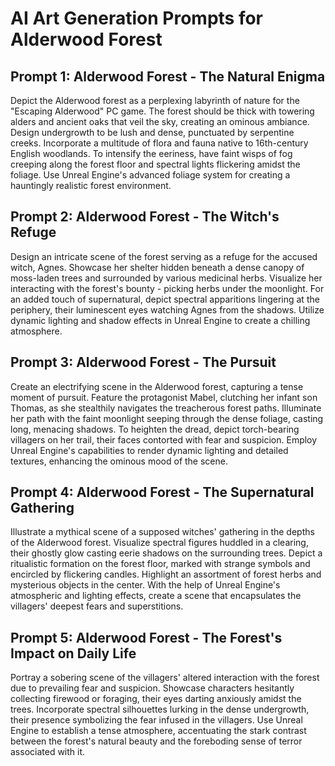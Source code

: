 # AI Art Generation Prompts for Alderwood Forest

## Prompt 1: Alderwood Forest - The Natural Enigma
Depict the Alderwood forest as a perplexing labyrinth of nature for the "Escaping Alderwood" PC game. The forest should be thick with towering alders and ancient oaks that veil the sky, creating an ominous ambiance. Design undergrowth to be lush and dense, punctuated by serpentine creeks. Incorporate a multitude of flora and fauna native to 16th-century English woodlands. To intensify the eeriness, have faint wisps of fog creeping along the forest floor and spectral lights flickering amidst the foliage. Use Unreal Engine's advanced foliage system for creating a hauntingly realistic forest environment.

## Prompt 2: Alderwood Forest - The Witch's Refuge
Design an intricate scene of the forest serving as a refuge for the accused witch, Agnes. Showcase her shelter hidden beneath a dense canopy of moss-laden trees and surrounded by various medicinal herbs. Visualize her interacting with the forest's bounty - picking herbs under the moonlight. For an added touch of supernatural, depict spectral apparitions lingering at the periphery, their luminescent eyes watching Agnes from the shadows. Utilize dynamic lighting and shadow effects in Unreal Engine to create a chilling atmosphere.

## Prompt 3: Alderwood Forest - The Pursuit
Create an electrifying scene in the Alderwood forest, capturing a tense moment of pursuit. Feature the protagonist Mabel, clutching her infant son Thomas, as she stealthily navigates the treacherous forest paths. Illuminate her path with the faint moonlight seeping through the dense foliage, casting long, menacing shadows. To heighten the dread, depict torch-bearing villagers on her trail, their faces contorted with fear and suspicion. Employ Unreal Engine's capabilities to render dynamic lighting and detailed textures, enhancing the ominous mood of the scene.

## Prompt 4: Alderwood Forest - The Supernatural Gathering
Illustrate a mythical scene of a supposed witches' gathering in the depths of the Alderwood forest. Visualize spectral figures huddled in a clearing, their ghostly glow casting eerie shadows on the surrounding trees. Depict a ritualistic formation on the forest floor, marked with strange symbols and encircled by flickering candles. Highlight an assortment of forest herbs and mysterious objects in the center. With the help of Unreal Engine's atmospheric and lighting effects, create a scene that encapsulates the villagers' deepest fears and superstitions.

## Prompt 5: Alderwood Forest - The Forest's Impact on Daily Life
Portray a sobering scene of the villagers' altered interaction with the forest due to prevailing fear and suspicion. Showcase characters hesitantly collecting firewood or foraging, their eyes darting anxiously amidst the trees. Incorporate spectral silhouettes lurking in the dense undergrowth, their presence symbolizing the fear infused in the villagers. Use Unreal Engine to establish a tense atmosphere, accentuating the stark contrast between the forest's natural beauty and the foreboding sense of terror associated with it.